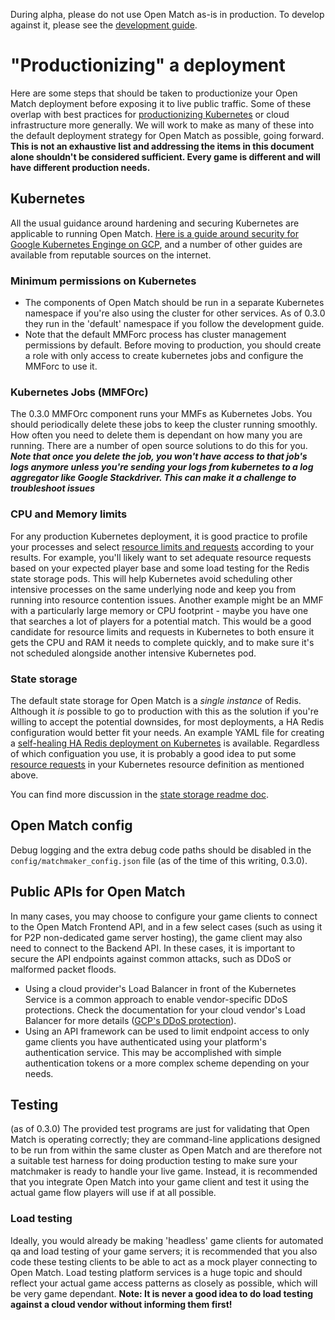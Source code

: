 During alpha, please do not use Open Match as-is in production.  To develop against it, please see the [development guide](development.md).

# "Productionizing" a deployment
Here are some steps that should be taken to productionize your Open Match deployment before exposing it to live public traffic.  Some of these overlap with best practices for [productionizing Kubernetes](https://cloud.google.com/blog/products/gcp/exploring-container-security-running-a-tight-ship-with-kubernetes-engine-1-10) or cloud infrastructure more generally. We will work to make as many of these into the default deployment strategy for Open Match as possible, going forward.
**This is not an exhaustive list and addressing the items in this document alone shouldn't be considered sufficient.  Every game is different and will have different production needs.**

## Kubernetes
All the usual guidance around hardening and securing Kubernetes are applicable to running Open Match.  [Here is a guide around security for Google Kubernetes Enginge on GCP](https://cloud.google.com/blog/products/gcp/exploring-container-security-running-a-tight-ship-with-kubernetes-engine-1-10), and a number of other guides are available from reputable sources on the internet.
### Minimum permissions on Kubernetes
* The components of Open Match should be run in a separate Kubernetes namespace if you're also using the cluster for other services. As of 0.3.0 they run in the 'default' namespace if you follow the development guide. 
* Note that the default MMForc process has cluster management permissions by default. Before moving to production, you should create a role with only access to create kubernetes jobs and configure the MMForc to use it.
### Kubernetes Jobs (MMFOrc)
The 0.3.0 MMFOrc component runs your MMFs as Kubernetes Jobs. You should periodically delete these jobs to keep the cluster running smoothly.  How often you need to delete them is dependant on  how many you are running.  There are a number of open source solutions to do this for you. ***Note that once you delete the job, you won't have access to that job's logs anymore unless you're sending your logs from kubernetes to a log aggregator like Google Stackdriver.  This can make it a challenge to troubleshoot issues***
### CPU and Memory limits
For any production Kubernetes deployment, it is good practice to profile your processes and select [resource limits and requests](https://kubernetes.io/docs/concepts/configuration/manage-compute-resources-container/) according to your results.  For example, you'll likely want to set adequate resource requests based on your expected player base and some load testing for the Redis state storage pods. This will help Kubernetes avoid scheduling other intensive processes on the same underlying node and keep you from running into resource contention issues.  Another example might be an MMF with a particularly large memory or CPU footprint - maybe you have one that searches a lot of players for a potential match.  This would be a good candidate for resource limits and requests in Kubernetes to both ensure it gets the CPU and RAM it needs to complete quickly, and to make sure it's not scheduled alongside another intensive Kubernetes pod.
### State storage
The default state storage for Open Match is a _single instance_ of Redis.  Although it _is_ possible to go to production with this as the solution if you're willing to accept the potential downsides, for most deployments, a HA Redis configuration would better fit your needs.  An example YAML file for creating a [self-healing HA Redis deployment on Kubernetes](../install/yaml/01-redis-failover.yaml) is available.  Regardless of which configuation you use, it is probably a good idea to put some [resource requests](https://kubernetes.io/docs/concepts/configuration/manage-compute-resources-container/) in your Kubernetes resource definition as mentioned above.

You can find more discussion in the [state storage readme doc](../internal/statestorage/redis/README.md).
## Open Match config
Debug logging and the extra debug code paths should be disabled in the `config/matchmaker_config.json` file (as of the time of this writing, 0.3.0).

## Public APIs for Open Match
In many cases, you may choose to configure your game clients to connect to the Open Match Frontend API, and in a few select cases (such as using it for P2P non-dedicated game server hosting), the game client may also need to connect to the Backend API.  In these cases, it is important to secure the API endpoints against common attacks, such as DDoS or malformed packet floods.  
* Using a cloud provider's Load Balancer in front of the Kubernetes Service is a common approach to enable vendor-specific DDoS protections.  Check the documentation for your cloud vendor's Load Balancer for more details ([GCP's DDoS protection](https://cloud.google.com/armor/)).
* Using an API framework can be used to limit endpoint access to only game clients you have authenticated using your platform's authentication service.  This may be accomplished with simple authentication tokens or a more complex scheme depending on your needs.

## Testing
(as of 0.3.0) The provided test programs are just for validating that Open Match is operating correctly; they are command-line applications designed to be run from within  the same cluster as Open Match and are therefore not a suitable test harness for doing production testing to make sure your matchmaker is ready to handle your live game.  Instead, it is recommended that you integrate Open Match into your game client and test it using the actual game flow players will use if at all possible.

### Load testing
Ideally, you would already be making 'headless' game clients for automated qa and load testing of your game servers; it is recommended that you also code these testing clients to be able to act as a mock player connecting to Open Match.  Load testing platform services is a huge topic and should reflect your actual game access patterns as closely as possible, which will be very game dependant. 
**Note: It is never a good idea to do load testing against a cloud vendor without informing them first!**

